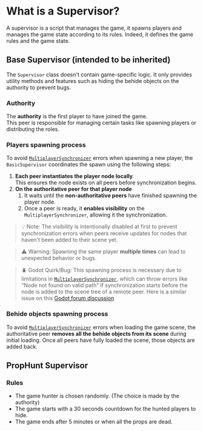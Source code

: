 # What is a Supervisor?
A supervisor is a script that manages the game, it spawns players and manages the game state according to its rules.
Indeed, it defines the game rules and the game state.

## Base Supervisor (intended to be inherited)
The `Supervisor` class doesn't contain game-specific logic.
It only provides utility methods and features such as hiding the behide objects on the authority to prevent bugs.

### Authority
The **authority** is the first player to have joined the game.\
This peer is responsible for managing certain tasks like spawning players or distributing the roles.

### Players spawning process
To avoid [`MultiplayerSynchronizer`](https://docs.godotengine.org/en/stable/classes/class_multiplayersynchronizer.html) errors
when spawning a new player, the `BasicSupervisor` coordinates the spawn using the following steps:
1. **Each peer instantiates the player node locally**.\
    This ensures the node exists on all peers before synchronization begins.
2. **On the authoritative peer for that player node**
   1. It waits until the **non-authoritative peers** have finished spawning the player node.
   2. Once a peer is ready, it **enables visibility** on the `MultiplayerSynchronizer`, allowing it the synchronization.

> 💡️ Note: The visibility is intentionally disabled at first to prevent synchronization errors
> when peers receive updates for nodes that haven't been added to their scene yet.

> ⚠️ Warning: Spawning the same player **multiple times** can lead to unexpected behavior or bugs.

> 🪲️ Godot Quirk/Bug:
> This spawning process is necessary due to limitations in
> [`MultiplayerSynchronizer`](https://docs.godotengine.org/en/stable/classes/class_multiplayersynchronizer.html),
> which can throw errors like “Node not found on valid path” if synchronization starts
> before the node is added to the scene tree of a remote peer.
> Here is a similar issue on this [Godot forum discussion](https://forum.godotengine.org/t/multiplayersynchronizer-refusing-to-sync-node-not-found-on-valid-path/82944)

### Behide objects spawning process
To avoid [`MultiplayerSynchronizer`](https://docs.godotengine.org/en/stable/classes/class_multiplayersynchronizer.html) errors
when loading the game scene, the authoritative peer **removes all the behide objects from its scene** during initial loading.
Once all peers have fully loaded the scene, those objects are added back.

## PropHunt Supervisor
### Rules
- The game hunter is chosen randomly. (The choice is made by the authority)
- The game starts with a 30 seconds countdown for the hunted players to hide.
- The game ends after 5 minutes or when all the props are dead. <!-- TODO: Find the correct duration -->
